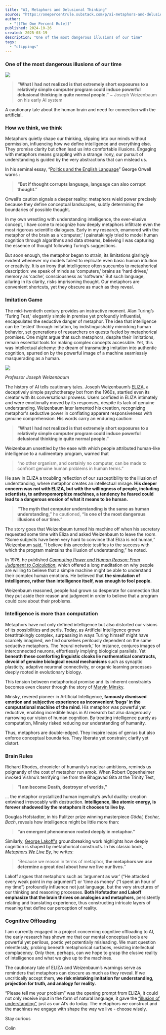 ```yaml
---
title: "AI, Metaphors and Delusional Thinking"
source: "https://onepercentrule.substack.com/p/ai-metaphors-and-delusional-thinking?publication_id=3028809&post_id=159409389&isFreemail=true&r=7br8e&triedRedirect=true"
author:
  - "[[The One Percent Rule]]"
published: 2024-10-26
created: 2025-03-19
description: "One of the most dangerous illusions of our time"
tags:
  - "clippings"
---
```

### One of the most dangerous illusions of our time

![](https://substackcdn.com/image/fetch/w_1456,c_limit,f_auto,q_auto:good,fl_progressive:steep/https%3A%2F%2Fsubstack-post-media.s3.amazonaws.com%2Fpublic%2Fimages%2Fa05b5726-1260-4a76-983e-547288c114a7_751x487.png)

> **“What I had not realized is that extremely short exposures to a relatively simple computer program could induce powerful delusional thinking in quite normal people.”** ~ Joseph Weizenbaum on his early AI system

A cautionary tale about the human brain and need for connection with the artificial.

### **How we think, we think**

Metaphors quietly shape our thinking, slipping into our minds without permission, influencing how we define intelligence and everything else. They promise clarity but often lead us into comfortable illusions. Engaging with metaphors means grappling with a strange irony, our pursuit of understanding is guided by the very abstractions that can mislead us.

In his seminal essay, “[Politics and the English Language](https://www.orwellfoundation.com/the-orwell-foundation/orwell/essays-and-other-works/politics-and-the-english-language/)” George Orwell warns :

> **“But if thought corrupts language, language can also corrupt thought.”**

Orwell’s caution signals a deeper reality: metaphors wield power precisely because they define conceptual landscapes, subtly determining the boundaries of possible thought.

In my own wrestling with understanding intelligence, the ever-elusive concept, I have come to recognize how deeply metaphors infiltrate even the most rigorous scientific dialogues. Early in my research, enamored with the metaphor of the brain as a ‘computer,’ I painstakingly tried to model human cognition through algorithms and data streams, believing I was capturing the essence of thought following Turing’s suggestions.

But soon enough, the metaphor began to strain, its limitations glaringly evident whenever my models failed to replicate even basic human intuition or creativity. It is an irony that intelligence often succumbs to metaphorical description: we speak of minds as ‘computers,’ brains as ‘hard drives,’ memory as ‘cache’, consciousness as ‘software.’ But such language, alluring in its clarity, risks imprisoning thought. Our metaphors are convenient shortcuts, yet they obscure as much as they reveal.

### **Imitation Game**

The mid-twentieth century provides an instructive moment. Alan Turing’s ‘Turing Test,’ elegantly simple in premise yet profoundly influential, encapsulates the seductive danger of metaphor. The idea that intelligence can be ‘tested’ through imitation, by indistinguishably mimicking human behavior, set generations of researchers on quests fueled by metaphorical promises. One might argue that such metaphors, despite their limitations, remain essential tools for making complex concepts accessible. Yet, this was intellectual alchemy: the dream of transmuting imitation into authentic cognition, spurred on by the powerful image of a machine seamlessly masquerading as a human.

![](https://substackcdn.com/image/fetch/w_1456,c_limit,f_auto,q_auto:good,fl_progressive:steep/https%3A%2F%2Fsubstack-post-media.s3.amazonaws.com%2Fpublic%2Fimages%2F6c4b9436-e94f-4f33-ab9a-df1ac3f90cce_780x439.avif)

*Professor Joseph Weizenbaum*

The history of AI tells cautionary tales. Joseph Weizenbaum’s [ELIZA](https://en.wikipedia.org/wiki/ELIZA), a deceptively simple psychotherapy bot from the 1960s, startled even its creator with its conversational prowess. Users confided in ELIZA intimately and were emotionally moved by its responses, despite its lack of genuine understanding. Weizenbaum later lamented his creation, recognizing metaphor's seductive power in conflating apparent responsiveness with genuine comprehension. His words carry an enduring caution:

> **“What I had not realized is that extremely short exposures to a relatively simple computer program could induce powerful delusional thinking in quite normal people.”**

Weizenbaum unsettled by the ease with which people attributed human-like intelligence to a rudimentary program, warned that

> “no other organism, and certainly no computer, can be made to confront genuine human problems in human terms.”

He saw in ELIZA a troubling reflection of our susceptibility to the illusion of understanding, where metaphor creates an intellectual mirage. **His deeper concern was not with ELIZA, but with the willingness of people, including scientists, to anthropomorphize machines, a tendency he feared could lead to a dangerous erosion of what it means to be human.**

> **“The myth that computer understanding is the same as human understanding,”** he cautioned, **“is one of the most dangerous illusions of our time.**”

The story goes that Weizenbaum turned his machine off when his secretary requested some time with Eliza and asked Weizenbaum to leave the room. “Some subjects have been very hard to convince that Eliza is not human,” Weizenbaum [said.](https://dl.acm.org/doi/10.1145/365153.365168) “I believe this anecdote testifies to the success with which the program maintains the illusion of understanding,” he noted.

In 1976, he published *[Computing Power and Human Reason: From Judgment to Calculation](https://www.amazon.com/Computer-Power-Human-Reason-Calculation/dp/0716704633)*, which offered a long meditation on why people are willing to believe that a simple machine might be able to understand their complex human emotions. He believed that **the simulation of intelligence, rather than intelligence itself, was enough to fool people.**

Weizenbaum reasoned, people had grown so desperate for connection that they put aside their reason and judgment in order to believe that a program could care about their problems.

### **Intelligence is more than computation**

Metaphors have not only defined intelligence but also distorted our visions of its possibilities and perils. Today, as Artificial Intelligence grows breathtakingly complex, surpassing in ways Turing himself might have scarcely imagined, we find ourselves perilously dependent on the same seductive metaphors. The ‘neural network,’ for instance, conjures images of interconnected neurons, effortlessly implying biological parallels. Yet **beneath these comforting linguistic cloaks lie mathematical constructs, devoid of genuine biological neural mechanisms** such as synaptic plasticity, adaptive neuronal connectivity, or organic learning processes deeply rooted in evolutionary biology.

This tension between metaphorical promise and its inherent constraints becomes even clearer through the story of [Marvin Minsky](https://en.wikipedia.org/wiki/Marvin_Minsky).

Minsky, revered pioneer in Artificial Intelligence, **famously dismissed emotion and subjective experience as inconvenient ‘bugs’ in the computational machine of the mind**. His metaphor was powerful yet reductive, enabling incredible leaps in AI research but also dangerously narrowing our vision of human cognition. By treating intelligence purely as computation, Minsky risked reducing our understanding of humanity.

Thus, metaphors are double-edged. They inspire leaps of genius but also enforce conceptual boundaries. They liberate yet constrain; clarify yet distort.

### **Brain Rules**

Richard Rhodes, chronicler of humanity’s nuclear ambitions, reminds us poignantly of the cost of metaphor run amok. When Robert Oppenheimer invoked Vishnu’s terrifying line from the Bhagavad Gita at the Trinity Test,

> **“I am become Death, destroyer of worlds,”**

… the metaphor crystallized human ingenuity’s awful duality: creation entwined irrevocably with destruction. **Intelligence, like atomic energy, is forever shadowed by the metaphors it chooses to live by.**

Douglas Hofstadter, in his Pulitzer prize winning masterpiece *Gödel, Escher, Bach*, reveals how intelligence might be little more than:

> **“an emergent phenomenon rooted deeply in metaphor.”**

Similarly, [George Lakoff's](https://en.wikipedia.org/wiki/George_Lakoff) groundbreaking work highlights how deeply cognition is shaped by metaphorical constructs. In his classic book, *[Metaphors We Live By](https://www.amazon.pl/Metaphors-We-Live-George-Lakoff/dp/0226468011)*, he writes:

> “Because we reason in terms of metaphor, **the metaphors we use determine a great deal about how we live our lives.**”

Lakoff argues that metaphors such as ‘argument as war’ (“He attacked every weak point in my argument”) or ‘time as money’ (“I spent an hour of my time”) profoundly influence not just language, but the very structures of our thinking and reasoning processes. **Both Hofstadter and Lakoff emphasize that the brain thrives on analogies and metaphors,** persistently relating and translating experience, thus constructing intricate layers of meaning that define our perception of reality.

### **Cognitive Offloading**

I am currently engaged in a project concerning cognitive offloading to AI, the early research has shown me that our mental conceptual tools are powerful yet perilous, poetic yet potentially misleading. We must question relentlessly, probing beneath metaphorical surfaces, resisting intellectual complacency. Only then, perhaps, can we hope to grasp the elusive reality of intelligence and what we give up to the machines.

The cautionary tale of ELIZA and Weizenbaum’s warnings serve as reminders that metaphors can obscure as much as they reveal. If we uncritically accept them, **we risk mistaking imitation for understanding, projection for truth, and analogy for reality.**

“Please tell me your problem” was the opening prompt from ELIZA, it could not only receive input in the form of natural language, it gave the [“illusion of understanding”](https://dl.acm.org/doi/10.1145/365153.365168), just as our AI’s do today. The metaphors we construct and the machines we engage with shape the way we live - choose wisely.

Stay curious

Colin